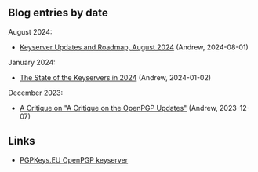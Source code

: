 
Blog entries by date
--------------------

August 2024:

* [Keyserver Updates and Roadmap, August 2024](keyserver-roadmap-2024-08.html) (Andrew, 2024-08-01)

January 2024:

* [The State of the Keyservers in 2024](state-keyservers-2024.html) (Andrew, 2024-01-02)

December 2023:

* [A Critique on "A Critique on the OpenPGP Updates"](critique-critique.html) (Andrew, 2023-12-07)

Links
-----

* [PGPKeys.EU OpenPGP keyserver](https://pgpkeys.eu/)
